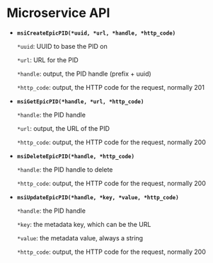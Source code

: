 # Microservice API

- __`msiCreateEpicPID(*uuid, *url, *handle, *http_code)`__

  `*uuid`: UUID to base the PID on

  `*url`: URL for the PID

  `*handle`: output, the PID handle (prefix + uuid)

  `*http_code`: output, the HTTP code for the request, normally 201

- __`msiGetEpicPID(*handle, *url, *http_code)`__

  `*handle`: the PID handle

  `*url`: output, the URL of the PID

  `*http_code`: output, the HTTP code for the request, normally 200

- __`msiDeleteEpicPID(*handle, *http_code)`__

  `*handle`: the PID handle to delete

  `*http_code`: output, the HTTP code for the request, normally 200

- __`msiUpdateEpicPID(*handle, *key, *value, *http_code)`__

  `*handle`: the PID handle

  `*key`: the metadata key, which can be the URL

  `*value`: the metadata value, always a string

  `*http_code`: output, the HTTP code for the request, normally 200
